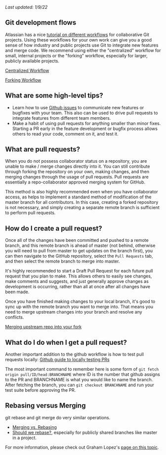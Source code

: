 _Last updated: 1/9/22_

## Git development flows

Atlassian has a nice [tutorial on different workflows](https://www.atlassian.com/git/tutorials/comparing-workflows) for collaborative Git projects. Using these workflows for your own work can give you a good sense of how industry and public projects use Git to integrate new features and merge code. We recommend using either the "centralized" workflow for small, internal projects or the "forking" workflow, especially for larger, publicly available projects.

[Centralized Workflow](https://www.atlassian.com/git/tutorials/comparing-workflows#centralized-workflow)

[Forking Workflow](https://www.atlassian.com/git/tutorials/comparing-workflows/forking-workflow)

## What are some high-level tips?

* Learn how to use [Github issues](https://guides.github.com/features/issues/) to communicate new features or bugfixes with your team. This also can be used to drive pull requests to integrate features from different team members.
* Make a habit of using pull requests for anything smaller than minor fixes. Starting a PR early in the feature development or bugfix process allows others to read your code, comment on it, and test it.

## What are pull requests?

When you do not possess collaborator status on a repository, you are unable to make / merge changes directly into it. You can still contribute through forking the repository on your own, making changes, and then merging changes through the usage of pull requests. Pull requests are essentially a repo-collaborator approved merging system for GitHub. 

This method is also highly recommended even when you have collaborator access, as helps to implement a standard method of modification of the master branch for all contributors. In this case, creating a forked repository is not necessary, and simply creating a separate remote branch is sufficient to perform pull requests.

## How do I create a pull request?
Once all of the changes have been committed and pushed to a remote branch, and this remote branch is ahead of master (not behind, otherwise you will need to pull from master to get updates on the branch first), you can then navigate to the GitHub repository, select the `Pull Requests` tab, and then select the remote branch to merge into master. 

It's highly recommended to start a Draft Pull Request for each future pull request that you plan to make. This allows others to easily see changes, make comments and suggests, and just generally approve changes as development is occurring, rather than all at once after all changes have been made. 

Once you have finished making changes to your local branch, it's good to sync up with the remote branch you want to merge into. That means you need to merge upstream changes into your branch and resolve any conflicts.

[Merging upstream repo into your fork](https://help.github.com/en/articles/merging-an-upstream-repository-into-your-fork)

## What do I do when I get a pull request?
Another important addition to the github workflow is how to test pull requests locally: [Github guide to locally testing PRs](https://help.github.com/en/articles/checking-out-pull-requests-locally)

The most important command to remember here is some form of `git fetch origin pull/ID/head:BRANCHNAME` where ID is the number that github assigns to the PR and BRANCHNAME is  what you would like to name the branch. After fetching the branch, you can `git checkout BRANCHNAME` and run your test suite before approving the PR. 

## Rebasing versus Merging

git rebase and git merge do very similar operations.
* [Merging vs. Rebasing](https://www.atlassian.com/git/tutorials/merging-vs-rebasing)
* [Should we rebase?](https://www.atlassian.com/git/tutorials/merging-vs-rebasing#the-golden-rule-of-rebasing), especially for publicly shared branches like master in a project. 

For more information, please check out Graham Lopez's [page on this topic](https://grahamlopez.org/git/confusion.html#merge-vs-rebase-vs-cherrypick).
